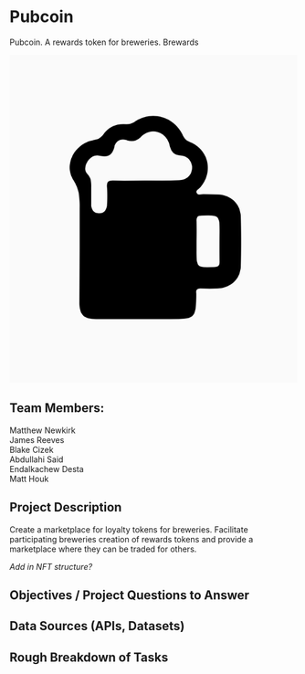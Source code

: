 # Pubcoin
Pubcoin. A rewards token for breweries. 
Brewards 

![beer](Images/Beer.png)

## Team Members: 
Matthew Newkirk  
James Reeves  
Blake Cizek  
Abdullahi Said  
Endalkachew Desta  
Matt Houk  


## Project Description

Create a marketplace for loyalty tokens for breweries. Facilitate participating breweries creation of rewards tokens and provide a marketplace where they can be traded for others. 

*Add in NFT structure?* 

## Objectives / Project Questions to Answer 

## Data Sources (APIs, Datasets)

## Rough Breakdown of Tasks

